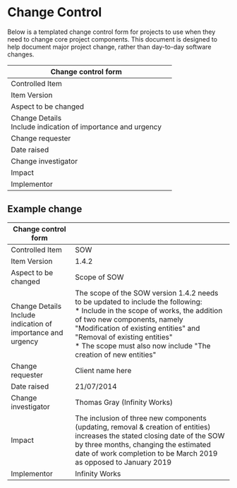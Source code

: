 # Change Control

Below is a templated change control form for projects to use when they need to change core project components. 
This document is designed to help document major project change, rather than day-to-day software changes.

| **Change control form** ||
| --- | --- |
| Controlled Item ||
| Item Version ||
| Aspect to be changed ||
| Change Details<br>Include indication of importance and urgency ||
| Change requester ||
| Date raised ||
| Change investigator ||
| Impact ||
| Implementor ||

## Example change


| **Change control form** ||
| --- | --- |
| Controlled Item | SOW |
| Item Version | 1.4.2 |
| Aspect to be changed | Scope of SOW |
| Change Details<br>Include indication of importance and urgency | The scope of the SOW version 1.4.2 needs to be updated to include the following:<br>* Include in the scope of works, the addition of two new components, namely "Modification of existing entities" and "Removal of existing entities" <br>* The scope must also now include "The creation of new entities" |
| Change requester | Client name here |
| Date raised | 21/07/2014 |
| Change investigator | Thomas Gray (Infinity Works) |
| Impact | The inclusion of three new components (updating, removal & creation of entities) increases the stated closing date of the SOW by three months, changing the estimated date of work completion to be March 2019 as opposed to January 2019|
| Implementor | Infinity Works |


